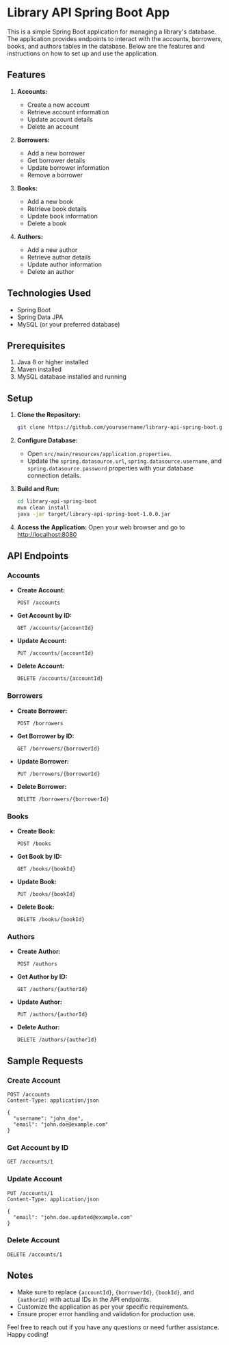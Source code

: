 # Library API Spring Boot App

This is a simple Spring Boot application for managing a library's database. The application provides endpoints to interact with the accounts, borrowers, books, and authors tables in the database. Below are the features and instructions on how to set up and use the application.

## Features

1. **Accounts:**
   - Create a new account
   - Retrieve account information
   - Update account details
   - Delete an account

2. **Borrowers:**
   - Add a new borrower
   - Get borrower details
   - Update borrower information
   - Remove a borrower

3. **Books:**
   - Add a new book
   - Retrieve book details
   - Update book information
   - Delete a book

4. **Authors:**
   - Add a new author
   - Retrieve author details
   - Update author information
   - Delete an author

## Technologies Used

- Spring Boot
- Spring Data JPA
- MySQL (or your preferred database)

## Prerequisites

1. Java 8 or higher installed
2. Maven installed
3. MySQL database installed and running

## Setup

1. **Clone the Repository:**
   ```bash
   git clone https://github.com/yourusername/library-api-spring-boot.git
   ```

2. **Configure Database:**
   - Open `src/main/resources/application.properties`.
   - Update the `spring.datasource.url`, `spring.datasource.username`, and `spring.datasource.password` properties with your database connection details.

3. **Build and Run:**
   ```bash
   cd library-api-spring-boot
   mvn clean install
   java -jar target/library-api-spring-boot-1.0.0.jar
   ```

4. **Access the Application:**
   Open your web browser and go to [http://localhost:8080](http://localhost:8080)

## API Endpoints

### Accounts

- **Create Account:**
  ```http
  POST /accounts
  ```

- **Get Account by ID:**
  ```http
  GET /accounts/{accountId}
  ```

- **Update Account:**
  ```http
  PUT /accounts/{accountId}
  ```

- **Delete Account:**
  ```http
  DELETE /accounts/{accountId}
  ```

### Borrowers

- **Create Borrower:**
  ```http
  POST /borrowers
  ```

- **Get Borrower by ID:**
  ```http
  GET /borrowers/{borrowerId}
  ```

- **Update Borrower:**
  ```http
  PUT /borrowers/{borrowerId}
  ```

- **Delete Borrower:**
  ```http
  DELETE /borrowers/{borrowerId}
  ```

### Books

- **Create Book:**
  ```http
  POST /books
  ```

- **Get Book by ID:**
  ```http
  GET /books/{bookId}
  ```

- **Update Book:**
  ```http
  PUT /books/{bookId}
  ```

- **Delete Book:**
  ```http
  DELETE /books/{bookId}
  ```

### Authors

- **Create Author:**
  ```http
  POST /authors
  ```

- **Get Author by ID:**
  ```http
  GET /authors/{authorId}
  ```

- **Update Author:**
  ```http
  PUT /authors/{authorId}
  ```

- **Delete Author:**
  ```http
  DELETE /authors/{authorId}
  ```

## Sample Requests

### Create Account

```http
POST /accounts
Content-Type: application/json

{
  "username": "john_doe",
  "email": "john.doe@example.com"
}
```

### Get Account by ID

```http
GET /accounts/1
```

### Update Account

```http
PUT /accounts/1
Content-Type: application/json

{
  "email": "john.doe.updated@example.com"
}
```

### Delete Account

```http
DELETE /accounts/1
```

## Notes

- Make sure to replace `{accountId}`, `{borrowerId}`, `{bookId}`, and `{authorId}` with actual IDs in the API endpoints.
- Customize the application as per your specific requirements.
- Ensure proper error handling and validation for production use.

Feel free to reach out if you have any questions or need further assistance. Happy coding!
